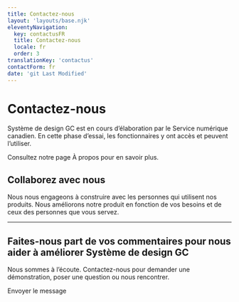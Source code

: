 ```yaml
---
title: Contactez-nous
layout: 'layouts/base.njk'
eleventyNavigation:
  key: contactusFR
  title: Contactez-nous
  locale: fr
  order: 3
translationKey: 'contactus'
contactForm: fr
date: 'git Last Modified'
---
```


# Contactez-nous

Système de design GC est en cours d’élaboration par le Service numérique canadien. En cette phase d’essai, les fonctionnaires y ont accès et peuvent l’utiliser. 

Consultez notre page <gcds-link href="{{ links.about }}">À propos</gcds-link> pour en savoir plus.

## Collaborez avec nous

Nous nous engageons à construire avec les personnes qui utilisent nos produits. Nous améliorons notre produit en fonction de vos besoins et de ceux des personnes que vous servez.

<hr class="my-500" />

## Faites-nous part de vos commentaires pour nous aider à améliorer Système de design GC

Nous sommes à l’écoute. Contactez-nous pour demander une démonstration, poser une question ou nous rencontrer.

<form class="my-500 contact-us-form" name="contactFR" method="post" style="min-height: 32rem;" action="/api/submission">
  <input type="hidden" name="form-name" value="contactFR" />
  <input name="honeypot" type="text" aria-label="bot" hidden/>

  <gcds-input type="text" input-id="name" label="Nom complet" size="30" required></gcds-input>
  <gcds-input type="email" input-id="email" label="Adresse courriel" size="50" required></gcds-input>
  <gcds-fieldset fieldset-id="reasonForContact" legend="Raison de votre communication" required>
    <gcds-radio radio-id="requestADemo" name="reasonForContact" label="Demander une démonstration" value="Request a demo | Demander une démonstration" hint="Réservez une démonstration de Système de design GC pour votre équipe."></gcds-radio>
    <gcds-radio radio-id="reportAnIssue" name="reasonForContact" label="Signaler un problème" value="Report an issue | Signaler un problème" hint="Communiquez un problème que vous avez trouvé."></gcds-radio>
    <gcds-radio radio-id="participateInUserResearch" name="reasonForContact" label="Participer à la recherche sur les utilisateur·rice·s" value="Participate in user research | Participer à la recherche sur les utilisateur·rice·s" hint="Nous ajouterons votre adresse courriel à la liste des candidat·e·s pour la recherche sur les utilisateur·rice·s. "></gcds-radio>
    <gcds-radio radio-id="other" name="reasonForContact" label="Autre" value="Other | Autre" hint="Indiquez une raison dans le champ du message."></gcds-radio>
  </gcds-fieldset>
  <gcds-textarea label="Message" textarea-id="message" hint="Écrivez votre question ou commentaire." required></gcds-textarea>
  <div hidden>
    <gcds-input type="text" input-id="bot-field" label="bot"></gcds-input>
  </div>
  <gcds-button button-role="primary" type="submit">
    Envoyer le message
  </gcds-button>
</form>
